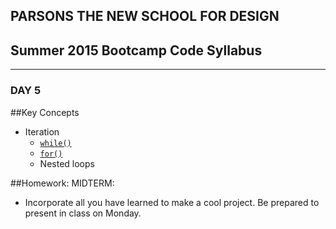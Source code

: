 ## PARSONS THE NEW SCHOOL FOR DESIGN
## Summer 2015 Bootcamp Code Syllabus
-------------------------------------------------------------------

### DAY 5

##Key Concepts
* Iteration
  * [`while()`](http://processing.org/reference/while.html)
  * [`for()`](http://processing.org/reference/for.html)
  * Nested loops
  
##Homework:
MIDTERM: 

* Incorporate all you have learned to make a cool project. Be prepared to present in class on Monday.

